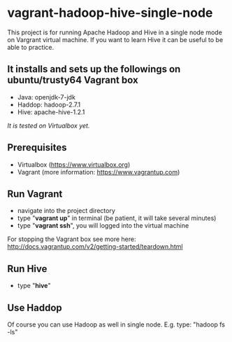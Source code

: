# vagrant-hadoop-hive-single-node

This project is for running Apache Hadoop and Hive in a single node mode on Vargrant virtual machine. If you want to learn Hive it can be useful to be able to practice.

## It installs and sets up the followings on ubuntu/trusty64 Vagrant box
* Java: openjdk-7-jdk
* Haddop: hadoop-2.7.1
* Hive: apache-hive-1.2.1

_It is tested on Virtualbox yet._

## Prerequisites
* Virtualbox (https://www.virtualbox.org)
* Vagrant (more information: https://www.vagrantup.com)

## Run Vagrant
* navigate into the project directory
* type "**vagrant up**" in terminal (be patient, it will take several minutes)
* type "**vagrant ssh**", you will logged into the virtual machine

For stopping the Vagrant box see more here: http://docs.vagrantup.com/v2/getting-started/teardown.html

## Run Hive
* type "**hive**"

## Use Haddop
Of course you can use Hadoop as well in single node. E.g. type: "hadoop fs -ls" 
